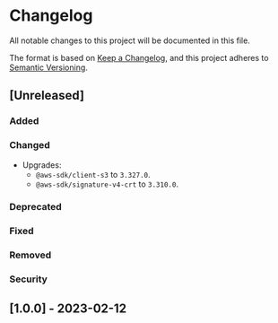 # Changelog

All notable changes to this project will be documented in this file.

The format is based on [Keep a Changelog](https://keepachangelog.com/en/1.0.0/),
and this project adheres to [Semantic Versioning](https://semver.org/spec/v2.0.0.html).

## [Unreleased]

### Added

### Changed

-   Upgrades:
    -   `@aws-sdk/client-s3` to `3.327.0`.
    -   `@aws-sdk/signature-v4-crt` to `3.310.0`.

### Deprecated

### Fixed

### Removed

### Security

## [1.0.0] - 2023-02-12
